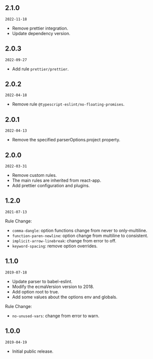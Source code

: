 ## 2.1.0

`2022-11-18`

- Remove prettier integration.
- Update dependency version.

## 2.0.3

`2022-09-27`

- Add rule `prettier/prettier`.

## 2.0.2

`2022-04-18`

- Remove rule `@typescript-eslint/no-floating-promises`.

## 2.0.1

`2022-04-13`

- Remove the specified parserOptions.project property.

## 2.0.0

`2022-03-31`

- Remove custom rules.
- The main rules are inherited from react-app.
- Add prettier configuration and plugins.

## 1.2.0

`2021-07-13`

Rule Change:

- `comma-dangle`: option functions change from never to only-multiline.
- `function-paren-newline`: option change from multiline to consistent.
- `implicit-arrow-linebreak`: change from error to off.
- `keyword-spacing`: remove option overrides.

## 1.1.0

`2019-07-18`

- Update parser to babel-eslint.
- Modify the ecmaVersion version to 2018.
- Add option root to true.
- Add some values about the options env and globals.

Rule Change:

- `no-unused-vars`: change from error to warn.

## 1.0.0

`2019-04-19`

- Initial public release.
